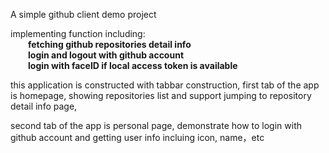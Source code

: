 A simple github client demo project

implementing function including:</br>
<B>&emsp;&emsp;fetching github repositories detail info</B></br>
<B>&emsp;&emsp;login and logout with github account</B></br>
<B>&emsp;&emsp;login with faceID if local access token is available</B></br>

this application is constructed with tabbar construction, first tab of the app is homepage, 
showing repositories list and support jumping to repository detail info page,

second tab of the app is personal page, demonstrate how to login with github account and 
getting user info incluing icon, name，etc
